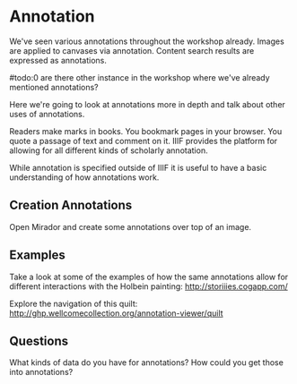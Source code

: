 # Annotation

<!-- #todo:0 write annotation section -->

We've seen various annotations throughout the workshop already. Images are applied to canvases via annotation. Content search results are expressed as annotations.

#todo:0 are there other instance in the workshop where we've already mentioned annotations?

Here we're going to look at annotations more in depth and talk about other uses of annotations.

Readers make marks in books. You bookmark pages in your browser. You quote a passage of text and comment on it. IIIF provides the platform for allowing for all different kinds of scholarly annotation.

<!-- #todo:0 maybe mention hypothesis? -->

While annotation is specified outside of IIIF it is useful to have a basic understanding of how annotations work.

<!-- #todo:0 add image of annotations here -->

## Creation Annotations

Open Mirador and create some annotations over top of an image.

## Examples

Take a look at some of the examples of how the same annotations allow for different interactions with the Holbein painting:
http://storiiies.cogapp.com/

Explore the navigation of this quilt:
http://ghp.wellcomecollection.org/annotation-viewer/quilt

## Questions

What kinds of data do you have for annotations?  How could you get those into annotations?
